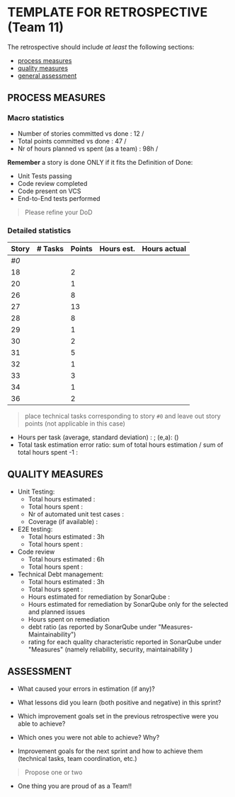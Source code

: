 TEMPLATE FOR RETROSPECTIVE (Team 11)
=====================================

The retrospective should include _at least_ the following
sections:

- [process measures](#process-measures)
- [quality measures](#quality-measures)
- [general assessment](#assessment)

## PROCESS MEASURES 

### Macro statistics

- Number of stories committed vs done : 12 / 
- Total points committed vs done : 47 / 
- Nr of hours planned vs spent (as a team) : 98h /

**Remember**  a story is done ONLY if it fits the Definition of Done:
 
- Unit Tests passing
- Code review completed
- Code present on VCS
- End-to-End tests performed

> Please refine your DoD 

### Detailed statistics

| Story  | # Tasks | Points | Hours est. | Hours actual |
|--------|---------|--------|------------|--------------|
| _#0_   |       |       |         |           |
| 18     |        | 2      |          |            |
| 20     |        | 1      |          |            |
| 26     |        | 8      |          |            |
| 27     |        | 13     |          |            |
| 28     |        | 8      |          |            |
| 29     |        | 1      |          |            |
| 30     |        | 2      |      |        |
| 31     |        | 5      |          |            |
| 32     |        | 1      |          |            |
| 33     |        | 3      |          |            |
| 34     |        | 1      |          |            |
| 36     |        | 2      |      |        |

> place technical tasks corresponding to story `#0` and leave out story points (not applicable in this case)

- Hours per task (average, standard deviation) : ; (e,a): ()
- Total task estimation error ratio: sum of total hours estimation / sum of total hours spent -1 : 

  
## QUALITY MEASURES 

- Unit Testing:
  - Total hours estimated : 
  - Total hours spent : 
  - Nr of automated unit test cases : 
  - Coverage (if available) : 
- E2E testing:
  - Total hours estimated : 3h
  - Total hours spent : 
- Code review 
  - Total hours estimated : 6h
  - Total hours spent : 
- Technical Debt management:
  - Total hours estimated : 3h
  - Total hours spent : 
  - Hours estimated for remediation by SonarQube : 
  - Hours estimated for remediation by SonarQube only for the selected and planned issues
  - Hours spent on remediation
  - debt ratio (as reported by SonarQube under "Measures-Maintainability")
  - rating for each quality characteristic reported in SonarQube under "Measures" (namely reliability, security, maintainability )
  


## ASSESSMENT

- What caused your errors in estimation (if any)?

- What lessons did you learn (both positive and negative) in this sprint?

- Which improvement goals set in the previous retrospective were you able to achieve?
  
- Which ones you were not able to achieve? Why?

- Improvement goals for the next sprint and how to achieve them (technical tasks, team coordination, etc.)
> Propose one or two

- One thing you are proud of as a Team!!
